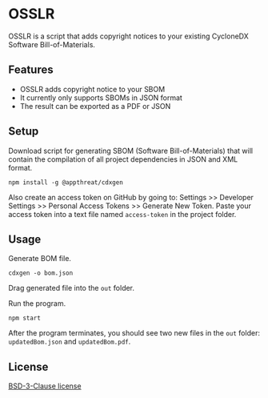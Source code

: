 # OSSLR

OSSLR is a script that adds copyright notices to your existing CycloneDX Software Bill-of-Materials.

## Features

- OSSLR adds copyright notice to your SBOM
- It currently only supports SBOMs in JSON format
- The result can be exported as a PDF or JSON

## Setup

Download script for generating SBOM (Software Bill-of-Materials) that will contain the compilation of all project dependencies in JSON and XML format.

```
npm install -g @appthreat/cdxgen
```

Also create an access token on GitHub by going to: Settings >> Developer Settings >> Personal Access Tokens >> Generate New Token. Paste your access token into a text file named ```access-token``` in the project folder.

## Usage

Generate BOM file.

```
cdxgen -o bom.json
```

Drag generated file into the ```out``` folder.

Run the program.

```
npm start
```

After the program terminates, you should see two new files in the ```out``` folder:
```updatedBom.json``` and ```updatedBom.pdf```. 

## License

[BSD-3-Clause license](https://github.com/MaibornWolff/OSSLR/blob/develop/LICENSE)

